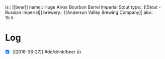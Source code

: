 is:: [[beer]]
name:: Huge Arker Bourbon Barrel Imperial Stout
type:: [[Stout - Russian Imperial]]
brewery:: [[Anderson Valley Brewing Company]]
abv:: 15.5

# Log
- [x] [[2016-06-27]] #do/drink/beer 👍
